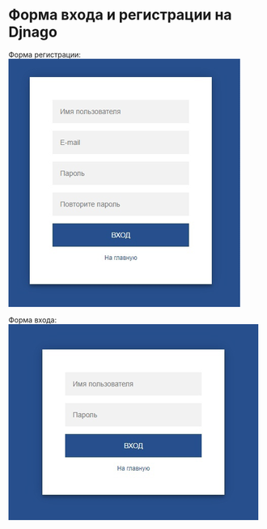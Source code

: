 # Форма входа и регистрации на Djnago
Форма регистрации:
![alt text](https://github.com/ShipilovS/Simple-registration-to-django/blob/master/registration.jpg)

Форма входа:
![alt text](https://github.com/ShipilovS/Simple-registration-to-django/blob/master/login.jpg)
